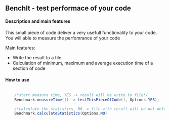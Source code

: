 ## BenchIt - test performace of your code

#### Description and main features

This small piece of code deliver a very usefull functionality to your code.
You will able to measure the perfomrance of your code
 
Main features:
- Write the result to a file
- Calculation of minimum, maximum and  average execution time of a section
of code

#### How to use

```java

    /*start measure time, YES -> result will be write to file*/
    Benchmark.measureTime(() -> testThisPieceOfCode(), Options.YES);

    /*calculate the statistics, NO -> file with result will be not delete*/
    Benchmark.calculateStatistics(Options.NO)
```
